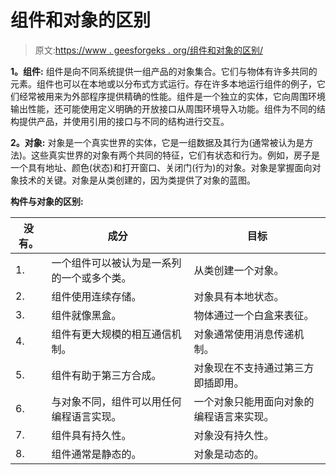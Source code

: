 # 组件和对象的区别

> 原文:[https://www . geesforgeks . org/组件和对象的区别/](https://www.geeksforgeeks.org/difference-between-component-and-object/)

**1。组件:**
组件是向不同系统提供一组产品的对象集合。它们与物体有许多共同的元素。组件也可以在本地或以分布式方式运行。存在许多本地运行组件的例子，它们经常被用来为外部程序提供精确的性能。组件是一个独立的实体，它向周围环境输出性能，还可能使用定义明确的开放接口从周围环境导入功能。组件为不同的结构提供产品，并使用引用的接口与不同的结构进行交互。

**2。对象:**
对象是一个真实世界的实体，它是一组数据及其行为(通常被认为是方法)。这些真实世界的对象有两个共同的特征，它们有状态和行为。例如，房子是一个具有地址、颜色(状态)和打开窗口、关闭门(行为)的对象。对象是掌握面向对象技术的关键。对象是从类创建的，因为类提供了对象的蓝图。

**构件与对象的区别:**

<center>

| 没有。 | 成分 | 目标 |
| --- | --- | --- |
| 1. | 一个组件可以被认为是一系列的一个或多个类。 | 从类创建一个对象。 |
| 2. | 组件使用连续存储。 | 对象具有本地状态。 |
| 3. | 组件就像黑盒。 | 物体通过一个白盒来表征。 |
| 4. | 组件有更大规模的相互通信机制。 | 对象通常使用消息传递机制。 |
| 5. | 组件有助于第三方合成。 | 对象现在不支持通过第三方即插即用。 |
| 6. | 与对象不同，组件可以用任何编程语言实现。 | 一个对象只能用面向对象的编程语言来实现。 |
| 7. | 组件具有持久性。 | 对象没有持久性。 |
| 8. | 组件通常是静态的。 | 对象是动态的。 |

</center>